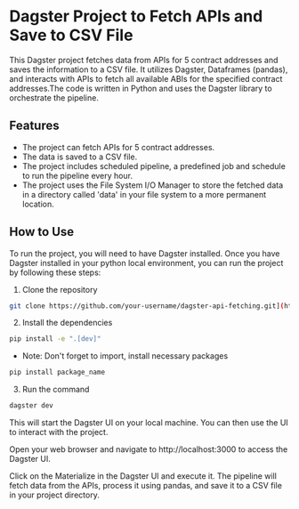 # Dagster Project to Fetch APIs and Save to CSV File 

This Dagster project fetches data from APIs for 5 contract addresses and saves the information to a CSV file. It utilizes Dagster, Dataframes (pandas), and interacts with APIs to fetch all available ABIs for the specified contract addresses.The code is written in Python and uses the Dagster library to orchestrate the pipeline.

## Features

* The project can fetch APIs for 5 contract addresses.
* The data is saved to a CSV file.
* The project includes scheduled pipeline, a predefined job and schedule to run the pipeline every hour. 
* The project uses the File System I/O Manager to store the fetched data in a directory called 'data' in your file system to a more permanent location. 

## How to Use

To run the project, you will need to have Dagster installed. Once you have Dagster installed in your python local environment, you can run the project by following these steps:

1. Clone the repository
```bash
git clone https://github.com/your-username/dagster-api-fetching.git](https://github.com/MansiBhatt12/Dagster_Project.git
```
   
2. Install the dependencies
```bash
pip install -e ".[dev]"
```
* Note: Don't forget to import, install necessary packages
```bash
pip install package_name
```

3. Run the command
```bash
dagster dev
```

This will start the Dagster UI on your local machine. You can then use the UI to interact with the project.

Open your web browser and navigate to http://localhost:3000 to access the Dagster UI.

Click on the Materialize in the Dagster UI and execute it. The pipeline will fetch data from the APIs, process it using pandas, and save it to a CSV file in your project directory.

